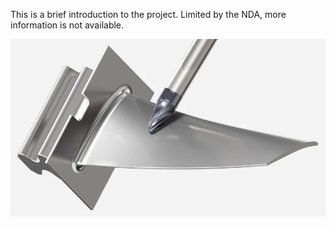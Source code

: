 This is a brief introduction to the project. Limited by the NDA, more information is not available.

![Turbine_blade](/image/Turbine_blade.png)
